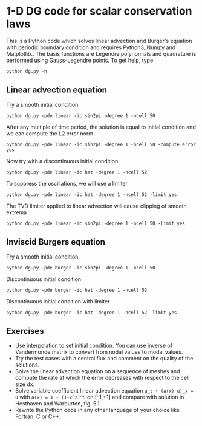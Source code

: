 # 1-D DG code for scalar conservation laws

This is a Python code which solves linear advection and Burger's equation with periodic boundary condition and requires Python3, Numpy and Matplotlib.. The basis functions are Legendre polynomials and quadrature is performed using Gauss-Legendre points. To get help, type

```
python dg.py -h
```

## Linear advection equation

Try a smooth initial condition

```
python dg.py -pde linear -ic sin2pi -degree 1 -ncell 50
```

After any multiple of time period, the solution is equal to initial condition and we can compute the L2 error norm

```
python dg.py -pde linear -ic sin2pi -degree 1 -ncell 50 -compute_error yes
```

Now try with a discontinuous initial condition

```
python dg.py -pde linear -ic hat -degree 1 -ncell 52
```

To suppress the oscillations, we will use a limiter

```
python dg.py -pde linear -ic hat -degree 1 -ncell 52 -limit yes
```

The TVD limiter applied to linear advection will cause clipping of smooth extrema

```
python dg.py -pde linear -ic sin2pi -degree 1 -ncell 50 -limit yes
```

## Inviscid Burgers equation

Try a smooth initial condition

```
python dg.py -pde burger -ic sin2pi -degree 1 -ncell 50
```

Discontinuous initial condition

```
python dg.py -pde burger -ic hat -degree 1 -ncell 52
```

Discontinuous initial condition with limiter

```
python dg.py -pde burger -ic hat -degree 1 -ncell 52 -limit yes
```

## Exercises

* Use interpolation to set initial condition. You can use inverse of Vandermonde matrix to convert from nodal values to modal values.
* Try the test cases with a central flux and comment on the quality of the solutions.
* Solve the linear advection equation on a sequence of meshes and compute the rate at which the error decreases with respect to the cell size dx.
* Solve variable coefficient linear advection equation ```u_t + (a(x) u)_x = 0``` with ```a(x) = 1 + (1-x^2)^5``` on [-1,+1] and compare with solution in Hesthaven and Warburton, fig. 5.1
* Rewrite the Python code in any other language of your choice like Fortran, C or C++.
